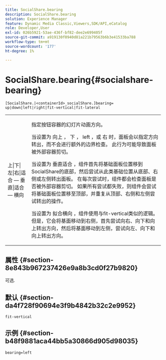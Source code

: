 ```yaml
---
title: SocialShare.bearing
description: SocialShare.bearing
solution: Experience Manager
feature: Dynamic Media Classic,Viewers,SDK/API,eCatalog
role: Developer,User
exl-id: 026b5921-53ae-436f-bf82-dee2e699405f
source-git-commit: a919130f0940d81a221b79563b6b3e41533ba788
workflow-type: tm+mt
source-wordcount: '177'
ht-degree: 1%

---
```


# SocialShare.bearing{#socialshare-bearing}

`[SocialShare.|<containerId>_socialShare.]bearing= up|down|left|right|fit-vertical|fit-lateral`

<table id="table_0002BE81371D4E16A56FBEDD13FDF3C2"> 
 <tbody> 
  <tr> 
   <td colname="col1"> <p> <span class="codeph"> 上|下|左|右|适合 — 垂直|适合 — 横向 </span> </p> </td> 
   <td colname="col2"> <p> 指定按钮容器的幻灯片动画方向。 </p> <p> 当设置为 <span class="codeph"> 向上 </span>， <span class="codeph"> 下 </span>， <span class="codeph"> left </span>，或 <span class="codeph"> 右 </span>时，面板会以指定方向转出，而不会进行额外的边界检查。 此行为可能导致面板被外部容器剪切。 </p> <p>当设置为 <span class="codeph"> 垂直适合 </span>，组件首先将基础面板位置移到SocialShare的底部，然后尝试从此类基础位置从底部、右侧或左侧转出面板。 在每次尝试时，组件都会检查面板是否被外部容器剪切。 如果所有尝试都失败，则组件会尝试将基础面板位置移至顶部，并重复从顶部、右侧和左侧尝试转出的操作。 </p> <p>当设置为 <span class="codeph"> 拟合横向 </span>，组件使用与fit-vertical类似的逻辑。 但是，它会将基面移动到右侧，首先尝试向右、向下和向上转出方向，然后将基面移动到左侧，尝试向左、向下和向上转出方向。 </p> </td> 
  </tr> 
 </tbody> 
</table>

## 属性 {#section-8e843b967237426e9a8b3cd0f27b9820}

可选.

## 默认 {#section-da4f728f90694e3f9b4842b32c2e9952}

`fit-vertical`

## 示例 {#section-b48f9881aca44bb5a30866d905d98035}

`bearing=left`
